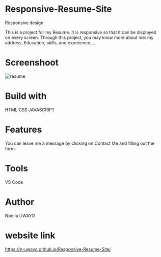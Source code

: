 # Responsive-Resume-Site
Responsive design

This is a project for my Resume. It is responsive so that it can be displayed on every screen. Through this project, you may know more about me: my address, Education, skills, and experience,...
# Screenshoot
![resume](https://github.com/n-uwayo/Responsive-Resume-Site/assets/122350054/09d24da6-5b2a-4c06-a30c-7198e07be276)

# Build with

HTML
CSS
JAVASCRIPT

# Features

You can leave me a message by clicking on Contact Me and filling out the form.

# Tools

VS Code
# Author

Noella UWAYO

# website link
https://n-uwayo.github.io/Responsive-Resume-Site/

